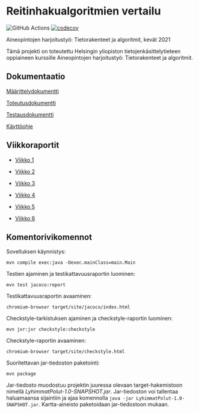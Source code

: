 # Reitinhakualgoritmien vertailu

![GitHub Actions](https://github.com/jenkarper/LyhimmatPolut/workflows/Java%20CI%20with%20Maven/badge.svg)
[![codecov](https://codecov.io/gh/jenkarper/LyhimmatPolut/branch/main/graph/badge.svg?token=ADCY2UMF1W)](https://codecov.io/gh/jenkarper/LyhimmatPolut)

Aineopintojen harjoitustyö: Tietorakenteet ja algoritmit, kevät 2021

Tämä projekti on toteutettu Helsingin yliopiston tietojenkäsittelytieteen oppiaineen kurssille Aineopintojen harjoitustyö: Tietorakenteet ja algoritmit.

## Dokumentaatio

[Määrittelydokumentti](dokumentaatio/maarittelydokumentti.md)

[Toteutusdokumentti](dokumentaatio/toteutusdokumentti.md)

[Testausdokumentti](dokumentaatio/testausdokumentti.md)

[Käyttöohje](dokumentaatio/kayttoohje.md)

## Viikkoraportit

- [Viikko 1](dokumentaatio/viikkoraportit/viikko_1.md)

- [Viikko 2](dokumentaatio/viikkoraportit/viikko_2.md)

- [Viikko 3](dokumentaatio/viikkoraportit/viikko_3.md)

- [Viikko 4](dokumentaatio/viikkoraportit/viikko_4.md)

- [Viikko 5](dokumentaatio/viikkoraportit/viikko_5.md)

- [Viikko 6](dokumentaatio/viikkoraportit/viikko_6.md)

## Komentorivikomennot

Sovelluksen käynnistys:

`mvn compile exec:java -Dexec.mainClass=main.Main`

Testien ajaminen ja testikattavuusraportin luominen:

`mvn test jacoco:report`

Testikattavuusraportin avaaminen:

`chromium-browser target/site/jacoco/index.html`

Checkstyle-tarkistuksen ajaminen ja checkstyle-raportin luominen:

`mvn jxr:jxr checkstyle:checkstyle`

Checkstyle-raportin avaaminen:

`chromium-browser target/site/checkstyle.html`

Suoritettavan jar-tiedoston paketointi:

`mvn package`

Jar-tiedosto muodostuu projektin juuressa olevaan target-hakemistoon nimellä _LyhimmatPolut-1.0-SNAPSHOT.jar_. Jar-tiedoston voi tallentaa haluamaansa sijaintiin ja ajaa komennolla `java -jar LyhimmatPolut-1.0-SNAPSHOT.jar`. Kartta-aineisto paketoidaan jar-tiedostoon mukaan.
